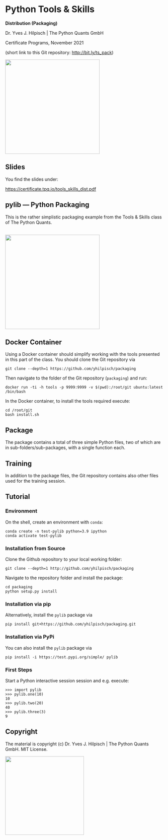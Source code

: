 # Python Tools & Skills

**Distribution (Packaging)**

Dr. Yves J. Hilpisch | The Python Quants GmbH

Certificate Programs, November 2021

(short link to this Git repository: http://bit.ly/ts_pack)


<img src="http://hilpisch.com/tpq_viz.png" width=300px>


## Slides

You find the slides under:

https://certificate.tpq.io/tools_skills_dist.pdf

## pylib &mdash; Python Packaging

This is the rather simplistic packaging example from the Tools & Skills class of The Python Quants.

<br>

<img src="http://hilpisch.com/tpq_viz.png" width=300px>

## Docker Container

Using a Docker container should simplify working with the tools presented in this part of the class. You should clone the Git repository via

    git clone --depth=1 https://github.com/yhilpisch/packaging

Then navigate to the folder of the Git repository (`packaging`) and run:

    docker run -ti -h tools -p 9999:9999 -v $(pwd):/root/git ubuntu:latest /bin/bash

In the Docker container, to install the tools required execute:

    cd /root/git
    bash install.sh

## Package

The package contains a total of three simple Python files, two of which are in sub-folders/sub-packages, with a single function each.

## Training

In addition to the package files, the Git repository contains also other files used for the training session.

## Tutorial

### Environment

On the shell, create an environment with `conda`:

    conda create -n test-pylib python=3.9 ipython
    conda activate test-pylib

### Installation from Source

Clone the Github repository to your local working folder:

    git clone --depth=1 http://github.com/yhilpisch/packaging
    
Navigate to the repository folder and install the package:

    cd packaging
    python setup.py install

### Installation via pip

Alternatively, install the `pylib` package via

    pip install git+https://github.com/yhilpisch/packaging.git

### Installation via PyPi

You can also install the `pylib` package via

    pip install -i https://test.pypi.org/simple/ pylib
    
### First Steps
    
Start a Python interactive session session and e.g. execute:

    >>> import pylib
    >>> pylib.one(10)
    10
    >>> pylib.two(20)
    40
    >>> pylib.three(3)
    9

## Copyright

The material is copyright (c) Dr. Yves J. Hilpisch | The Python Quants GmbH. MIT License.

<img src="http://hilpisch.com/tpq_logo.png" width=250px>
